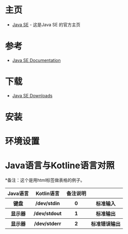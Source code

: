
# 主页
   * [Java SE](https://www.oracle.com/technetwork/java/javase/downloads/index.html) - 这是Java SE 的官方主页<br>
# 参考
   * [Java SE Documentation](https://www.oracle.com/technetwork/java/javase/documentation/index.html)<br>
# 下载
   * [Java SE Downloads](https://www.oracle.com/technetwork/java/javase/downloads/index.html)<br>
# 安装
# 环境设置


# Java语言与Kotline语言对照
*备注：这个是用html标签做表格的例子。<br>
<table>
        <tr>
            <th>Java语言</th>
            <th>Kotlin语言</th>
            <th>备注说明</th>
        </tr>
        <tr>
            <th>键盘</th>
            <th>/dev/stdin</th>
            <th>0</th>
            <th>标准输入</th>
        </tr>
        <tr>
            <th>显示器</th>
            <th>/dev/stdout</th>
            <th>1</th>
            <th>标准输出</th>
        </tr>
        <tr>
            <th>显示器</th>
            <th>/dev/stderr</th>
            <th>2</th>
            <th>标准错误输出</th>
        </tr>
    </table>
